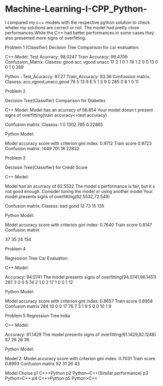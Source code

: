# Machine-Learning-I-CPP_Python-

I compared my c++ models with the respective python solution to check wheter my solutions are correct or not.
The model had pretty close performances.While the C++ had better performances in some cases they also presented more signs of overfitting.

Problem 1 (Classifier)
Decision Tree Comparison for car evaluation:


C++ Model:
Test Acurracy:
98.0247
Train Accuracy:
99.4709
Confussion_Matrix:
Clasess: good acc vgood unacc
17 2 1 0
1 78 1 2
0 0 13 0
0 1 0 289

Python :
Test_Acuraccy:
87.27
Train_Accuracy:
93.36
Confussion matrix:
Clasess: acc,vgood,unacc,good
76   5  13   9
6   5   1   3
9   0 285   0
8   1   0  11

Problem 2

Decision Tree(Classifier) Comparison for Diabetes

C++ Model:
Model has an acurracy of 96.854
Your model doesn t present signs of overfitting(train accuracy<=test accuracy)

Confusion matrix:
Clasess: 1 0
1302 785
0 22865

Python Model:

Model accuracy score with criterion gini index: 0.9712
Train score 0.9723
Confusion matrix:
1449 701
18 22832

Problem 3

Decision Tree(Classifier) for Credit Score


C++ Model:

Model has an acurracy of 62.5532
The model s performance is fair, but it s not good enough. Consider tuning the model or using another model
Your model presents signs of overfitting(62.5532,72.549)

Confusion matrix:
Clasess: bad good
12 73
15 135

Python Model:

Model accuracy score with criterion gini index: 0.7640
Train score 0.8147
Confusion matrix

37  35
24 154


Problem 4

Regression Tree Car Evaluation

C++ Model:

Accuracy: 94.0741
The model presents signs of overfitting(94.0741,96.1451)
287 3 0 0
5 74 2 1
0 2 17 1
0 0 1 12

Python Model:

Model accuracy score with criterion gini index: 0.8657
Train score 0.8958
Confusion matrix
284 10 0 0
17 76 7 3
1 9 5 0
0 10 1 9

Problem 5
Regression Tree India

C++ Model:

Accuracy: 61.1429
The model presents signs of overfitting(61.1429,82.1248)
87 26
26 36

Python Model:

Model 2:
Model accuracy score with criterion gini index: 0.7031
Train score 0.8993
Confusion matrix
92 31
26 43

Model Choise
p1 C++>Python
p2 Python~C++(Similar performance)
p3 Python>C++
p4 C++>Python
p5 Python>C++
